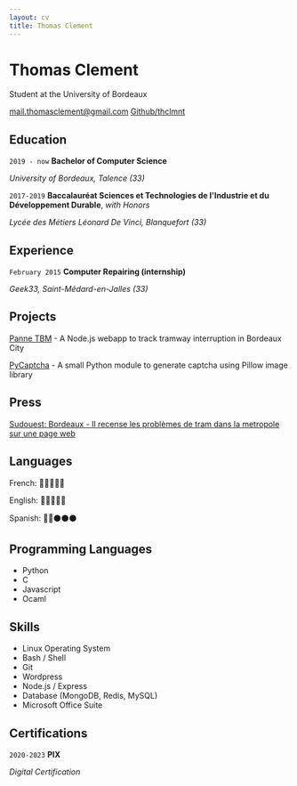 ```yaml
---
layout: cv
title: Thomas Clement
---
```

# Thomas Clement
Student at the University of Bordeaux

<div id="webaddress">
  <a href="mailto:mail.thomasclement@gmail.com">mail.thomasclement@gmail.com</a>
  <a href="https://github.com/thclmnt/">Github/thclmnt</a>
</div>

## Education

`2019 - now`
**Bachelor of Computer Science**

*University of Bordeaux, Talence (33)*


`2017-2019`
**Baccalauréat Sciences et Technologies de l'Industrie et du Développement Durable**, *with Honors*

*Lycée des Métiers Léonard De Vinci, Blanquefort (33)*


## Experience

`February 2015`
**Computer Repairing (internship)**

*Geek33, Saint-Médard-en-Jalles (33)*

## Projects

<a href="https://github.com/thclmnt/panne-tbm">Panne TBM</a> - A Node.js webapp to track tramway interruption in Bordeaux City

<a href="https://github.com/thclmnt/PyCaptcha">PyCaptcha</a> - A small Python module to generate captcha using Pillow image library

## Press

<a href="https://www.sudouest.fr/gironde/pessac/bordeaux-il-recense-les-problemes-de-tram-dans-la-metropole-sur-une-page-web-1350972.php">Sudouest: Bordeaux - Il recense les problèmes de tram dans la metropole sur une page web</a>

## Languages

French: 🔵🔵🔵🔵🔵

English: 🔵🔵🔵🔵🔵

Spanish: 🔵🔵⚫⚫⚫

## Programming Languages

- Python
- C
- Javascript
- Ocaml

## Skills

- Linux Operating System
- Bash / Shell
- Git
- Wordpress
- Node.js / Express
- Database (MongoDB, Redis, MySQL)
- Microsoft Office Suite

## Certifications

`2020-2023`
**PIX**

*Digital Certification*
